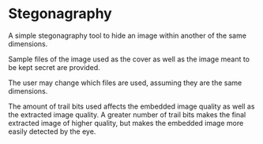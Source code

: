 # Stegonagraphy
A simple stegonagraphy tool to hide an image within another of the same dimensions.

Sample files of the image used as the cover as well as the image meant to be kept secret are provided.

The user may change which files are used, assuming they are the same dimensions.

The amount of trail bits used affects the embedded image quality as well as the extracted image quality.
A greater number of trail bits makes the final extracted image of higher quality, but makes the embedded image more easily detected by the eye.
